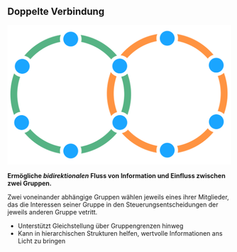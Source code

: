 ## Doppelte Verbindung

![right,fit](img/structural-patterns/double-link.png)

**Ermögliche *bidirektionalen* Fluss von Information und Einfluss zwischen zwei Gruppen.**

Zwei voneinander abhängige Gruppen wählen jeweils eines ihrer Mitglieder, das die Interessen seiner Gruppe in den Steuerungsentscheidungen der jeweils anderen Gruppe vetritt.

- Unterstützt Gleichstellung über Gruppengrenzen hinweg
- Kann in hierarchischen Strukturen helfen, wertvolle Informationen ans Licht zu bringen